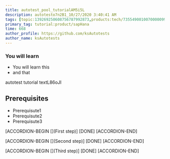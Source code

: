 ```yaml
---
title: autotest_pool_tutorialAM5i5L
description: autotesto7n2B1_10/27/2020 3:40:41 AM
tags: [topic:139269250608756787992873,products:tech/73554900100700000996,tutorial:experience/advanced]
primary_tag: tutorial:product/sapHana
time: 668
author_profile: https://github.com/ksAutotests
author_name: ksAutotests
---
```

### You will learn
- You will learn this
- and that

autotest tutorial textL86oJI

## Prerequisites
- Prerequisute1
- Prerequisute2
- Prerequisute3

[ACCORDION-BEGIN [](First step)]
[DONE]
[ACCORDION-END]

[ACCORDION-BEGIN [](Second step)]
[DONE]
[ACCORDION-END]

[ACCORDION-BEGIN [](Third step)]
[DONE]
[ACCORDION-END]

